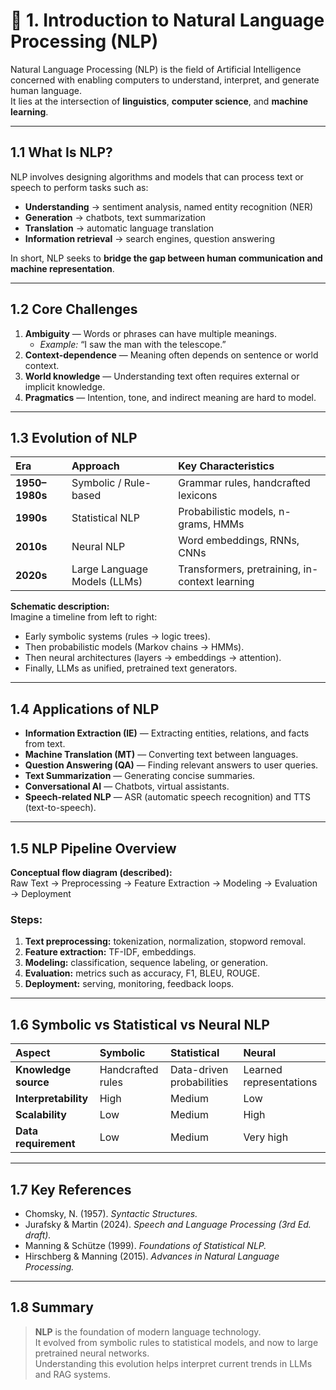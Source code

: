 # 🩵 1. Introduction to Natural Language Processing (NLP)

Natural Language Processing (NLP) is the field of Artificial Intelligence concerned with enabling computers to understand, interpret, and generate human language.  
It lies at the intersection of **linguistics**, **computer science**, and **machine learning**.

---

## 1.1 What Is NLP?

NLP involves designing algorithms and models that can process text or speech to perform tasks such as:

- **Understanding** → sentiment analysis, named entity recognition (NER)  
- **Generation** → chatbots, text summarization  
- **Translation** → automatic language translation  
- **Information retrieval** → search engines, question answering

In short, NLP seeks to **bridge the gap between human communication and machine representation**.

---

## 1.2 Core Challenges

1. **Ambiguity** — Words or phrases can have multiple meanings.  
   - *Example:* “I saw the man with the telescope.”  
2. **Context-dependence** — Meaning often depends on sentence or world context.  
3. **World knowledge** — Understanding text often requires external or implicit knowledge.  
4. **Pragmatics** — Intention, tone, and indirect meaning are hard to model.  

---

## 1.3 Evolution of NLP

| Era | Approach | Key Characteristics |
|:--|:--|:--|
| **1950–1980s** | Symbolic / Rule-based | Grammar rules, handcrafted lexicons |
| **1990s** | Statistical NLP | Probabilistic models, n-grams, HMMs |
| **2010s** | Neural NLP | Word embeddings, RNNs, CNNs |
| **2020s** | Large Language Models (LLMs) | Transformers, pretraining, in-context learning |

**Schematic description:**  
Imagine a timeline from left to right:
- Early symbolic systems (rules → logic trees).  
- Then probabilistic models (Markov chains → HMMs).  
- Then neural architectures (layers → embeddings → attention).  
- Finally, LLMs as unified, pretrained text generators.

---

## 1.4 Applications of NLP

- **Information Extraction (IE)** — Extracting entities, relations, and facts from text.  
- **Machine Translation (MT)** — Converting text between languages.  
- **Question Answering (QA)** — Finding relevant answers to user queries.  
- **Text Summarization** — Generating concise summaries.  
- **Conversational AI** — Chatbots, virtual assistants.  
- **Speech-related NLP** — ASR (automatic speech recognition) and TTS (text-to-speech).

---

## 1.5 NLP Pipeline Overview

**Conceptual flow diagram (described):**  
Raw Text → Preprocessing → Feature Extraction → Modeling → Evaluation → Deployment

### Steps:
1. **Text preprocessing:** tokenization, normalization, stopword removal.  
2. **Feature extraction:** TF-IDF, embeddings.  
3. **Modeling:** classification, sequence labeling, or generation.  
4. **Evaluation:** metrics such as accuracy, F1, BLEU, ROUGE.  
5. **Deployment:** serving, monitoring, feedback loops.

---

## 1.6 Symbolic vs Statistical vs Neural NLP

| Aspect | Symbolic | Statistical | Neural |
|:--|:--|:--|:--|
| **Knowledge source** | Handcrafted rules | Data-driven probabilities | Learned representations |
| **Interpretability** | High | Medium | Low |
| **Scalability** | Low | Medium | High |
| **Data requirement** | Low | Medium | Very high |

---

## 1.7 Key References

- Chomsky, N. (1957). *Syntactic Structures.*  
- Jurafsky & Martin (2024). *Speech and Language Processing (3rd Ed. draft).*  
- Manning & Schütze (1999). *Foundations of Statistical NLP.*  
- Hirschberg & Manning (2015). *Advances in Natural Language Processing.*

---

## 1.8 Summary

> **NLP** is the foundation of modern language technology.  
> It evolved from symbolic rules to statistical models, and now to large pretrained neural networks.  
> Understanding this evolution helps interpret current trends in LLMs and RAG systems.
